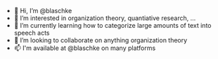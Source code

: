 - 👋 Hi, I’m @blaschke
- 👀 I’m interested in organization theory, quantiative research, ...
- 🌱 I’m currently learning how to categorize large amounts of text into speech acts
- 💞️ I’m looking to collaborate on anything organization theory
- 📫 I'm available at @blaschke on many platforms

<!---
blaschke/blaschke is a ✨ special ✨ repository because its `README.md` (this file) appears on your GitHub profile.
You can click the Preview link to take a look at your changes.
--->

